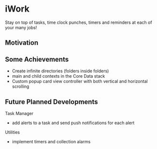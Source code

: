# iWork

Stay on top of tasks, time clock punches, timers and reminders at each of your many jobs!

## Motivation

## Some Achievements

- Create infinite directories (folders inside folders)
- main and child contexts in the Core Data stack
- Custom popup card view controller with both vertical and horizontal scrolling

## Future Planned Developments

Task Manager
- add alerts to a task and send push notifications for each alert

Utilities
- implement timers and collection alarms
